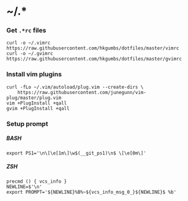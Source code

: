 # ~/.\*



### Get `.*rc` files
```
curl -o ~/.vimrc https://raw.githubusercontent.com/hkgumbs/dotfiles/master/vimrc
curl -o ~/.gvimrc https://raw.githubusercontent.com/hkgumbs/dotfiles/master/gvimrc
```


### Install vim plugins

```
curl -fLo ~/.vim/autoload/plug.vim --create-dirs \
    https://raw.githubusercontent.com/junegunn/vim-plug/master/plug.vim
vim +PlugInstall +qall
gvim +PlugInstall +qall
```


### Setup prompt

##### BASH

```
export PS1='\n\[\e[1m\]\w$(__git_ps1)\n$ \[\e[0m\]'
```

##### ZSH

```
precmd () { vcs_info }
NEWLINE=$'\n'
export PROMPT='${NEWLINE}%B%~${vcs_info_msg_0_}${NEWLINE}$ %b'
```

